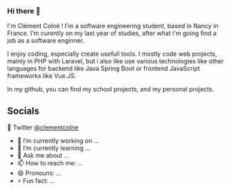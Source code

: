 ### Hi there 👋

I'm Clément Colné ! I'm a software engineering student, based in Nancy in France. I'm curently on my last year of studies, after what i'm going find a job as a software enginner.

I enjoy coding, especially create usefull tools. I mostly code web projects, mainly in PHP with Laravel, but i also like use various technologies like other languages for backend like Java Spring Boot or frontend JavaScript frameworks like Vue.JS.

In my github, you can find my school projects, and my personal projects. 

## Socials
:small_orange_diamond: Twitter [@clementcolne](https://twitter.com/clementcolne)

- 🔭 I’m currently working on ...
- 🌱 I’m currently learning ...
- 💬 Ask me about ...
- 📫 How to reach me: ...
- 😄 Pronouns: ...
- ⚡ Fun fact: ...
